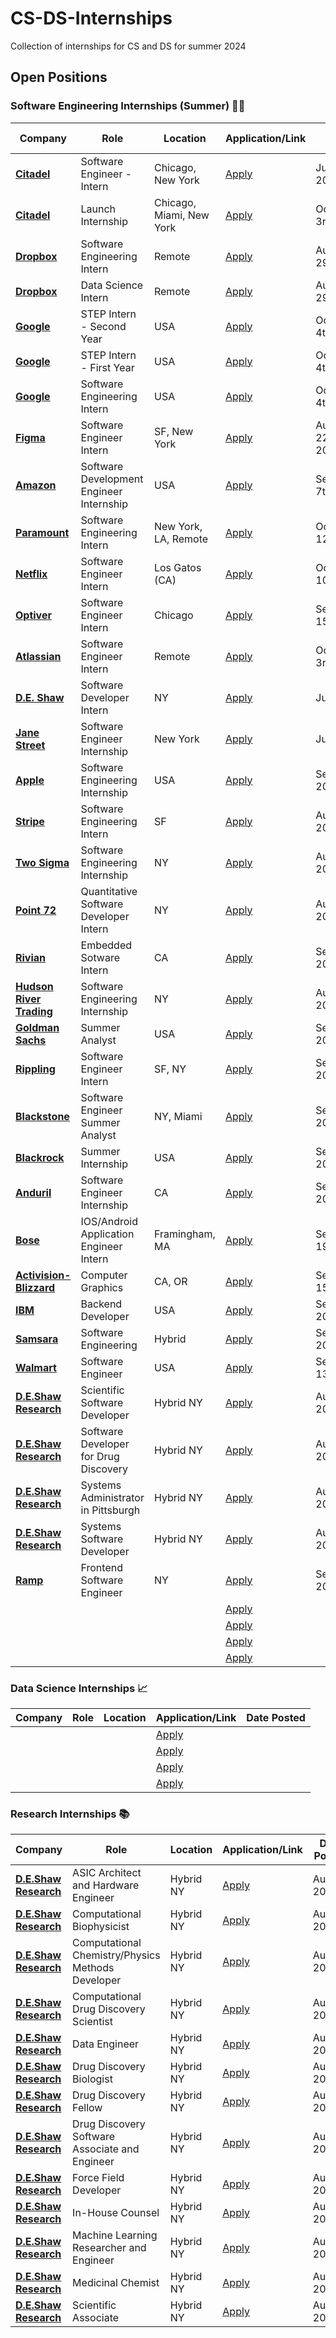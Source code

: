 
# CS-DS-Internships
Collection of internships for CS and DS for summer 2024

## Open Positions

### Software Engineering Internships (Summer) 👨‍💻

| Company | Role | Location | Application/Link | Date Posted |
| ------- | ---- | -------- | ---------------- | ----------- |
| **[Citadel](https://www.citadel.com/)** | Software Engineer - Intern | Chicago, New York | [Apply](https://www.citadel.com/careers/details/software-engineer-intern-us/) | July 5th, 2023 |
| **[Citadel](https://www.citadel.com/)** | Launch Internship | Chicago, Miami, New York | [Apply](https://www.citadel.com/careers/details/launch-internship-summer-2024/) | October 3rd, 2023 |
| **[Dropbox](https://www.dropbox.com/)** | Software Engineering Intern | Remote | [Apply](https://jobs.dropbox.com/listing/5265677) | August 29th, 2023 |
| **[Dropbox](https://www.dropbox.com/)** | Data Science Intern | Remote | [Apply](https://jobs.dropbox.com/listing/5396438) | August 29th, 2023 |
| **[Google](https://about.google/)** | STEP Intern - Second Year | USA | [Apply](https://www.google.com/about/careers/applications/jobs/results/124653568759079622-step-intern-secondyear-student-summer-2024) | October 4th, 2023 |
| **[Google](https://about.google/)** | STEP Intern - First Year | USA | [Apply](https://www.google.com/about/careers/applications/jobs/results/97288107323204294-step-intern-firstyear-student-summer-2024) | October 4th, 2023 |
| **[Google](https://about.google/)** | Software Engineering Intern | USA | [Apply](https://www.google.com/about/careers/applications/jobs/results/112724967109337798-software-engineering-intern-bs-summer-2024) | October 4th, 2023 |
| **[Figma](https://www.figma.com/design/)** | Software Engineer Intern | SF, New York | [Apply](https://boards.greenhouse.io/figma/jobs/4942607004) | August 22nd, 2023 |
| **[Amazon](https://www.aboutamazon.com/)** | Software Development Engineer Internship | USA | [Apply](https://www.amazon.jobs/en/jobs/2408098/software-development-engineer-internship-2024-us) | September 7th, 2023 |
| **[Paramount](https://www.paramount.com/)** | Software Engineering Intern | New York, LA, Remote | [Apply](https://careers.paramount.com/Paramount/job/Burbank-Software-Engineering-Intern-(Summer-2024-NYC%2C-LA-or-Remote)-CA-91505/1082274800/) | October 12th, 2023 |
| **[Netflix](https://about.netflix.com/en)** | Software Engineer Intern | Los Gatos (CA) | [Apply](https://jobs.netflix.com/jobs/298350570) | October 10th, 2023 |
| **[Optiver](https://optiver.com/)** | Software Engineer Intern | Chicago | [Apply](https://optiver.com/working-at-optiver/career-opportunities/6837103002/) | September 15th, 2023 |
| **[Atlassian](https://www.atlassian.com/)** | Software Engineer Intern | Remote | [Apply](https://www.atlassian.com/company/careers/details/10613) | October 3rd, 2023 |
| **[D.E. Shaw](https://www.deshaw.com/)** | Software Developer Intern | NY | [Apply](https://www.deshaw.com/careers/software-developer-intern-new-york-summer-2024-4803) | July, 2023 |
| **[Jane Street](https://www.janestreet.com/)** | Software Engineer Internship | New York | [Apply](https://www.janestreet.com/join-jane-street/position/6834728002/) | July, 2023|
| **[Apple](https://www.apple.com/)** | Software Engineering Internship | USA | [Apply](https://jobs.apple.com/en-us/details/200480063/software-engineering-internships) | September, 2023 |
| **[Stripe](https://stripe.com/)** | Software Engineering Intern | SF | [Apply](https://stripe.com/jobs/listing/software-engineering-intern/5297261) | August, 2023 |
| **[Two Sigma](https://www.twosigma.com/)** | Software Engineering Internship | NY | [Apply](https://careers.twosigma.com/careers/JobDetail?jobId=11991&source=LinkedIn) | August, 2023|
| **[Point 72](https://point72.com/)** | Quantitative Software Developer Intern | NY | [Apply](https://careers.point72.com/CSJobDetail?jobName=quantitative-software-developer-intern&jobCode=CSS-0011537&retURL=/CSCareerSearch) | August, 2023 |
| **[Rivian](https://rivian.com/)** | Embedded Sotware Intern | CA | [Apply](https://careers.rivian.com/careers-home/jobs/12817?lang=en-us) | September, 2023|
| **[Hudson River Trading](https://www.hudsonrivertrading.com/)** | Software Engineering Internship | NY | [Apply](https://www.hudsonrivertrading.com/careers/job/?gh_jid=5271837&req_id=447) | August, 2023 |
| **[Goldman Sachs](https://www.goldmansachs.com/index.html)** | Summer Analyst | USA | [Apply](https://www.goldmansachs.com/careers/students/programs/americas/summer-analyst-program.html) | September, 2023 |
| **[Rippling](https://www.rippling.com/)** | Software Engineer Intern | SF, NY | [Apply](https://ats.rippling.com/rippling/jobs/eed09f08-a8b2-4d7c-8f8f-16402f3f4379) | September, 2023 |
| **[Blackstone](https://www.blackstone.com/)** | Software Engineer Summer Analyst | NY, Miami | [Apply](https://blackstone.wd1.myworkdayjobs.com/en-US/Blackstone_Campus_Careers/details/XMLNAME-2024-Blackstone-Software-Engineer-Summer-Analyst_29343) | September, 2023 |
| **[Blackrock](https://www.blackrock.com/us/)** | Summer Internship | USA | [Apply](https://blackrock.tal.net/vx/lang-en-GB/mobile-0/brand-3/user-864608/xf-271a73dfe72e/candidate/so/pm/1/pl/1/opp/7894-Summer-Internship-Program-Americas/en-GB%22) | September, 2023|
| **[Anduril](https://www.anduril.com/careers/)** | Software Engineer Internship | CA | [Apply](https://jobs.lever.co/anduril/678e291a-29a7-4823-9bef-5a565660d67e) | September, 2023 |
| **[Bose](https://simplify.jobs/c/bose)** | IOS/Android Application Engineer Intern | Framingham, MA | [Apply](https://boseallaboutme.wd1.myworkdayjobs.com/en-US/Bose_Careers/job/US-MA---Framingham/iOS-or-Android-Application-Engineer-Intern_R25786) | September 19th, 2023 |
| **[Activision-Blizzard](https://simplify.jobs/c/Activision-Blizzard)** | Computer Graphics | CA, OR | [Apply](https://activision.wd1.myworkdayjobs.com/External/job/Playa-Vista/XMLNAME-2024-US-Summer-Internship---Computer-Graphics_R021264-1?utm_source=Simplify&ref=Simplify") | September 15th, 2023 |
| **[IBM](https://www.ibm.com/us-en?lnk=m&_gl=1*953yp2*_ga*MTg4MDk2Njg1OS4xNjk1MzEwMTM5*_ga_FYECCCS21D*MTY5NzE0MDExMC4zLjAuMTY5NzE0MDExMC4wLjAuMA..)** | Backend Developer | USA | [Apply](https://careers.ibm.com/job/19124488/2024-summer-intern-back-end-developer-remote/?codes=WEB_SEARCH_NA&_gl=1*194njky*_ga*MTg4MDk2Njg1OS4xNjk1MzEwMTM5*_ga_FYECCCS21D*MTY5NTMxMDEzOS4xLjEuMTY5NTMxMDIxNy4wLjAuMA..) | September, 2023 |
| **[Samsara](https://www.samsara.com/)** | Software Engineering | Hybrid | [Apply](https://app.ripplematch.com/v2/public/job/f66c09ea/details?from_page=tracking_link&tl=e976fe10) | September, 2023 |
| **[Walmart](https://corporate.walmart.com/about)** | Software Engineer | USA | [Apply](https://careers.walmart.com/us/jobs/WD1391200-2024-summer-intern-software-engineer-ii-bentonville-ar) | September 13th, 2023 |
| **[D.E.Shaw Research](https://www.deshawresearch.com/current-opportunities.html)** | Scientific Software Developer | Hybrid NY | [Apply](https://apply.deshawresearch.com/careers/Register?pipelineId=602&source=DESRES+Website) | August, 2023 |
| **[D.E.Shaw Research](https://www.deshawresearch.com/current-opportunities.html)** | Software Developer for Drug Discovery | Hybrid NY | [Apply](https://apply.deshawresearch.com/careers/Register?pipelineId=605&source=DESRES+Website) | August, 2023 |
| **[D.E.Shaw Research](https://www.deshawresearch.com/current-opportunities.html)** | Systems Administrator in Pittsburgh | Hybrid NY | [Apply](https://apply.deshawresearch.com/careers/Register?pipelineId=606&source=DESRES+Website) | August, 2023 |
| **[D.E.Shaw Research](https://www.deshawresearch.com/current-opportunities.html)** | Systems Software Developer | Hybrid NY | [Apply](https://apply.deshawresearch.com/careers/Register?pipelineId=608&source=DESRES+Website) | August, 2023 |
| **[Ramp](https://ramp.com/)** | Frontend Software Engineer | NY | [Apply](https://jobs.ashbyhq.com/ramp/bbac1615-acf4-4d27-9100-47079ab35be5/application?src=Simplify) | September, 2023 |
| **[]()** |  |  | [Apply]() |  |
| **[]()** |  |  | [Apply]() |  |
| **[]()** |  |  | [Apply]() |  |
| **[]()** |  |  | [Apply]() |  |



### Data Science Internships 📈

| Company | Role | Location | Application/Link | Date Posted |
| ------- | ---- | -------- | ---------------- | ----------- |
| **[]()** |  |  | [Apply]() |  |
| **[]()** |  |  | [Apply]() |  |
| **[]()** |  |  | [Apply]() |  |
| **[]()** |  |  | [Apply]() |  |

### Research Internships 📚

| Company | Role | Location | Application/Link | Date Posted |
| ------- | ---- | -------- | ---------------- | ----------- |
| **[D.E.Shaw Research](https://www.deshawresearch.com/current-opportunities.html)** | ASIC Architect and Hardware Engineer | Hybrid NY | [Apply](https://apply.deshawresearch.com/careers/Register?pipelineId=614&source=DESRES+Website) | August, 2023 |
| **[D.E.Shaw Research](https://www.deshawresearch.com/current-opportunities.html)** | Computational Biophysicist | Hybrid NY | [Apply](https://apply.deshawresearch.com/careers/Register?pipelineId=567&source=DESRES+Website) | August, 2023 |
| **[D.E.Shaw Research](https://www.deshawresearch.com/current-opportunities.html)** | Computational Chemistry/Physics Methods Developer | Hybrid NY | [Apply](https://apply.deshawresearch.com/careers/Register?pipelineId=568&source=DESRES+Website) | August, 2023 |
| **[D.E.Shaw Research](https://www.deshawresearch.com/current-opportunities.html)** | Computational Drug Discovery Scientist | Hybrid NY | [Apply](https://apply.deshawresearch.com/careers/Register?pipelineId=570&source=DESRES+Website) | August, 2023 |
| **[D.E.Shaw Research](https://www.deshawresearch.com/current-opportunities.html)** | Data Engineer | Hybrid NY | [Apply](https://apply.deshawresearch.com/careers/Register?pipelineId=882&source=DESRES+Website) | August, 2023 |
| **[D.E.Shaw Research](https://www.deshawresearch.com/current-opportunities.html)** | Drug Discovery Biologist | Hybrid NY | [Apply](https://apply.deshawresearch.com/careers/Register?pipelineId=865&source=DESRES+Website) | August, 2023 |
| **[D.E.Shaw Research](https://www.deshawresearch.com/current-opportunities.html)** | Drug Discovery Fellow | Hybrid NY | [Apply](https://apply.deshawresearch.com/careers/Register?pipelineId=569&source=DESRES+Website) | August, 2023 |
| **[D.E.Shaw Research](https://www.deshawresearch.com/current-opportunities.html)** | Drug Discovery Software Associate and Engineer | Hybrid NY | [Apply](https://apply.deshawresearch.com/careers/Register?pipelineId=604&source=DESRES+Website) | August, 2023 |
| **[D.E.Shaw Research](https://www.deshawresearch.com/current-opportunities.html)** | Force Field Developer | Hybrid NY | [Apply](https://apply.deshawresearch.com/careers/Register?pipelineId=661&source=DESRES+Website) | August, 2023 |
| **[D.E.Shaw Research](https://www.deshawresearch.com/current-opportunities.html)** | In-House Counsel | Hybrid NY | [Apply](https://apply.deshawresearch.com/careers/Register?pipelineId=863&source=DESRES+Website) | August, 2023 |
| **[D.E.Shaw Research](https://www.deshawresearch.com/current-opportunities.html)** | Machine Learning Researcher and Engineer | Hybrid NY | [Apply](https://apply.deshawresearch.com/careers/Register?pipelineId=597&source=DESRES+Website) | August, 2023 |
| **[D.E.Shaw Research](https://www.deshawresearch.com/current-opportunities.html)** | Medicinal Chemist | Hybrid NY | [Apply](https://apply.deshawresearch.com/careers/Register?pipelineId=574&source=DESRES+Website) | August, 2023 |
| **[D.E.Shaw Research](https://www.deshawresearch.com/current-opportunities.html)** | Scientific Associate | Hybrid NY | [Apply](https://apply.deshawresearch.com/careers/Register?pipelineId=660&source=DESRES+Website) | August, 2023 |




